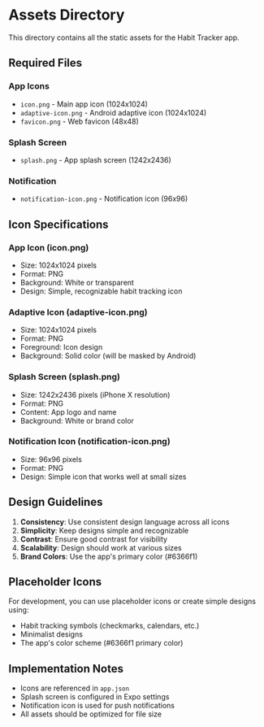 # Assets Directory

This directory contains all the static assets for the Habit Tracker app.

## Required Files

### App Icons
- `icon.png` - Main app icon (1024x1024)
- `adaptive-icon.png` - Android adaptive icon (1024x1024)
- `favicon.png` - Web favicon (48x48)

### Splash Screen
- `splash.png` - App splash screen (1242x2436)

### Notification
- `notification-icon.png` - Notification icon (96x96)

## Icon Specifications

### App Icon (icon.png)
- Size: 1024x1024 pixels
- Format: PNG
- Background: White or transparent
- Design: Simple, recognizable habit tracking icon

### Adaptive Icon (adaptive-icon.png)
- Size: 1024x1024 pixels
- Format: PNG
- Foreground: Icon design
- Background: Solid color (will be masked by Android)

### Splash Screen (splash.png)
- Size: 1242x2436 pixels (iPhone X resolution)
- Format: PNG
- Content: App logo and name
- Background: White or brand color

### Notification Icon (notification-icon.png)
- Size: 96x96 pixels
- Format: PNG
- Design: Simple icon that works well at small sizes

## Design Guidelines

1. **Consistency**: Use consistent design language across all icons
2. **Simplicity**: Keep designs simple and recognizable
3. **Contrast**: Ensure good contrast for visibility
4. **Scalability**: Design should work at various sizes
5. **Brand Colors**: Use the app's primary color (#6366f1)

## Placeholder Icons

For development, you can use placeholder icons or create simple designs using:
- Habit tracking symbols (checkmarks, calendars, etc.)
- Minimalist designs
- The app's color scheme (#6366f1 primary color)

## Implementation Notes

- Icons are referenced in `app.json`
- Splash screen is configured in Expo settings
- Notification icon is used for push notifications
- All assets should be optimized for file size
